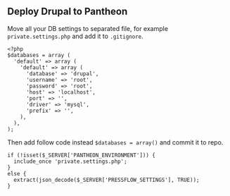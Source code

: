 ## Deploy Drupal to Pantheon
Move all your DB settings to separated file, for example `private.settings.php` and add it to `.gitignore`.

    <?php
    $databases = array (
      'default' => array (
        'default' => array (
          'database' => 'drupal',
          'username' => 'root',
          'password' => 'root',
          'host' => 'localhost',
          'port' => '',
          'driver' => 'mysql',
          'prefix' => '',
        ),
      ),
    );

Then add follow code instead `$databases = array()` and commit it to repo.

    if (!isset($_SERVER['PANTHEON_ENVIRONMENT'])) {
      include_once 'private.settings.php';
    }
    else {
      extract(json_decode($_SERVER['PRESSFLOW_SETTINGS'], TRUE));
    }
